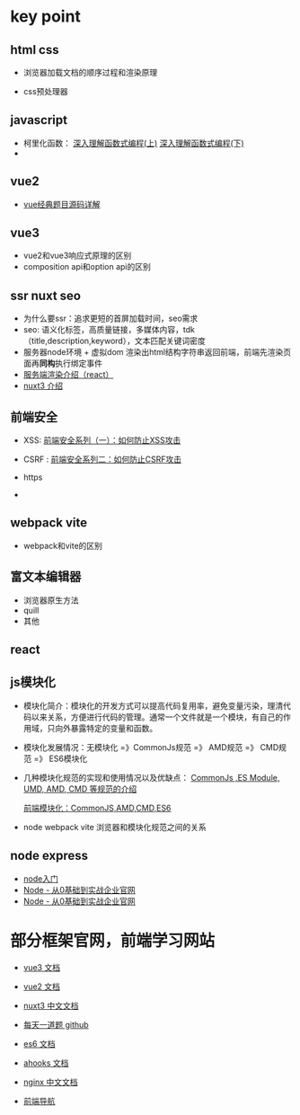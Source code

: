 # key point

## html css

- 浏览器加载文档的顺序过程和渲染原理

- css预处理器

## javascript

- 柯里化函数： [深入理解函数式编程(上)](https://tech.meituan.com/2022/10/13/dive-into-functional-programming-01.html)
                          [深入理解函数式编程(下)](https://tech.meituan.com/2022/10/13/dive-into-functional-programming-02.html)
- 

## vue2

- [vue经典题目源码详解](https://juejin.cn/post/7097067108663558151)

## vue3

- vue2和vue3响应式原理的区别
- composition api和option api的区别

## ssr nuxt seo

- 为什么要ssr：追求更短的首屏加载时间，seo需求
- seo: 语义化标签，高质量链接，多媒体内容，tdk（title,description,keyword），文本匹配关键词密度
- 服务器node环境 + 虚拟dom 渲染出html结构字符串返回前端，前端先渲染页面再**同构**执行绑定事件
- [服务端渲染介绍（react）](https://juejin.cn/post/6844903881390964744)
- [nuxt3 介绍](https://juejin.cn/post/7170746000112353293)

## 前端安全

- XSS: [前端安全系列（一）：如何防止XSS攻击](https://juejin.cn/post/6844903685122703367)

- CSRF : [前端安全系列二：如何防止CSRF攻击](https://juejin.cn/post/6844903689702866952)
- https
- 

## webpack vite

- webpack和vite的区别

## 富文本编辑器

- 浏览器原生方法
- quill
- 其他

## react 

## js模块化

- 模块化简介：模块化的开发方式可以提高代码复用率，避免变量污染，理清代码以来关系，方便进行代码的管理。通常一个文件就是一个模块，有自己的作用域，只向外暴露特定的变量和函数。

- 模块化发展情况：无模块化 =》CommonJs规范 =》 AMD规范 =》 CMD规范 =》 ES6模块化

- 几种模块化规范的实现和使用情况以及优缺点：
  [CommonJs ,ES Module, UMD, AMD, CMD 等规范的介绍](https://juejin.cn/post/6844903636108066830)

  [前端模块化：CommonJS,AMD,CMD,ES6](https://juejin.cn/post/6844903576309858318)

- node webpack vite 浏览器和模块化规范之间的关系

## node express

- [node入门](https://juejin.cn/post/6901093313756332040)
- [Node - 从0基础到实战企业官网](https://juejin.cn/post/6844903745755545614)
- [Node - 从0基础到实战企业官网](https://juejin.cn/post/6844903745755545614)

# 部分框架官网，前端学习网站

- [vue3 文档](https://cn.vuejs.org/)

- [vue2 文档](https://v2.cn.vuejs.org/)

- [nuxt3 中文文档](https://www.nuxtjs.org.cn/)

- [每天一道题 github](https://github.com/haizlin/fe-interview)

- [es6 文档](http://caibaojian.com/es6/let.html)

- [ahooks 文档](https://ahooks.js.org/zh-CN/)

- [nginx 中文文档](https://blog.redis.com.cn/doc/index.html)

- [前端导航](http://www.alloyteam.com/nav/)

  